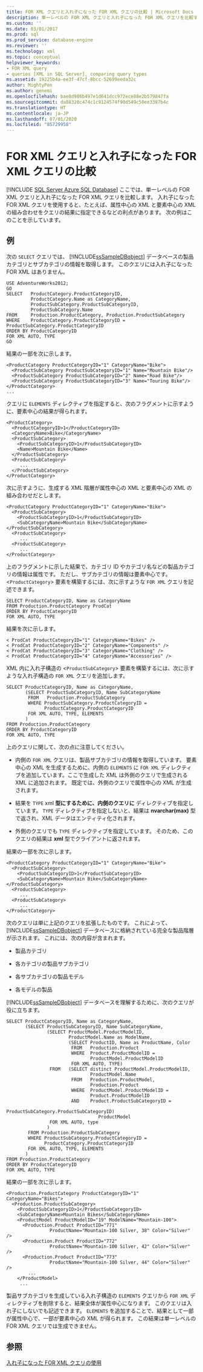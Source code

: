 ```yaml
---
title: FOR XML クエリと入れ子になった FOR XML クエリの比較 | Microsoft Docs
description: 単一レベルの FOR XML クエリと入れ子になった FOR XML クエリを比較する例を示すことで、入れ子になった FOR XML クエリの利点について学習します。
ms.custom: ''
ms.date: 03/01/2017
ms.prod: sql
ms.prod_service: database-engine
ms.reviewer: ''
ms.technology: xml
ms.topic: conceptual
helpviewer_keywords:
- FOR XML query
- queries [XML in SQL Server], comparing query types
ms.assetid: 19225b4a-ee3f-47cf-8bcc-52699eeda32c
author: MightyPen
ms.author: genemi
ms.openlocfilehash: bae8d986b497e1d641dcc972ece88e2b579847fa
ms.sourcegitcommit: da88320c474c1c9124574f90d549c50ee3387b4c
ms.translationtype: HT
ms.contentlocale: ja-JP
ms.lasthandoff: 07/01/2020
ms.locfileid: "85729958"
---
```

# <a name="for-xml-query-compared-to-nested-for-xml-query"></a>FOR XML クエリと入れ子になった FOR XML クエリの比較
[!INCLUDE [SQL Server Azure SQL Database](../../includes/applies-to-version/sql-asdb.md)]
  ここでは、単一レベルの FOR XML クエリと入れ子になった FOR XML クエリを比較します。 入れ子になった FOR XML クエリを使用すると、たとえば、属性中心の XML と要素中心の XML の組み合わせをクエリの結果に指定できるなどの利点があります。 次の例はこのことを示しています。  
  
## <a name="example"></a>例  
 次の `SELECT` クエリでは、 [!INCLUDE[ssSampleDBobject](../../includes/sssampledbobject-md.md)] データベースの製品カテゴリとサブカテゴリの情報を取得します。 このクエリには入れ子になった FOR XML はありません。  
  
```  
USE AdventureWorks2012;  
GO  
SELECT   ProductCategory.ProductCategoryID,   
         ProductCategory.Name as CategoryName,  
         ProductSubCategory.ProductSubCategoryID,   
         ProductSubCategory.Name  
FROM     Production.ProductCategory, Production.ProductSubCategory  
WHERE    ProductCategory.ProductCategoryID = ProductSubCategory.ProductCategoryID  
ORDER BY ProductCategoryID  
FOR XML AUTO, TYPE  
GO  
```  
  
 結果の一部を次に示します。  
  
```  
<ProductCategory ProductCategoryID="1" CategoryName="Bike">  
  <ProductSubCategory ProductSubCategoryID="1" Name="Mountain Bike"/>  
  <ProductSubCategory ProductSubCategoryID="2" Name="Road Bike"/>  
  <ProductSubCategory ProductSubCategoryID="3" Name="Touring Bike"/>  
</ProductCategory>  
...  
```  
  
 クエリに `ELEMENTS` ディレクティブを指定すると、次のフラグメントに示すように、要素中心の結果が得られます。  
  
```  
<ProductCategory>  
  <ProductCategoryID>1</ProductCategoryID>  
  <CategoryName>Bike</CategoryName>  
  <ProductSubCategory>  
    <ProductSubCategoryID>1</ProductSubCategoryID>  
    <Name>Mountain Bike</Name>  
  </ProductSubCategory>  
  <ProductSubCategory>  
     ...  
  </ProductSubCategory>  
</ProductCategory>  
```  
  
 次に示すように、生成する XML 階層が属性中心の XML と要素中心の XML の組み合わせだとします。  
  
```  
<ProductCategory ProductCategoryID="1" CategoryName="Bike">  
  <ProductSubCategory>  
    <ProductSubCategoryID>1</ProductSubCategoryID>  
    <SubCategoryName>Mountain Bike</SubCategoryName></ProductSubCategory>  
  <ProductSubCategory>  
     ...  
  <ProductSubCategory>  
     ...  
</ProductCategory>  
```  
  
 上のフラグメントに示した結果で、カテゴリ ID やカテゴリ名などの製品カテゴリの情報は属性です。 ただし、サブカテゴリの情報は要素中心です。 <`ProductCategory`> 要素を構築するには、次に示すような `FOR XML` クエリを記述できます。  
  
```  
SELECT ProductCategoryID, Name as CategoryName  
FROM Production.ProductCategory ProdCat  
ORDER BY ProductCategoryID  
FOR XML AUTO, TYPE  
```  
  
 結果を次に示します。  
  
```  
< ProdCat ProductCategoryID="1" CategoryName="Bikes" />  
< ProdCat ProductCategoryID="2" CategoryName="Components" />  
< ProdCat ProductCategoryID="3" CategoryName="Clothing" />  
< ProdCat ProductCategoryID="4" CategoryName="Accessories" />  
```  
  
 XML 内に入れ子構造の <`ProductSubCategory`> 要素を構築するには、次に示すような入れ子構造の `FOR XML` クエリを追加します。  
  
```  
SELECT ProductCategoryID, Name as CategoryName,  
       (SELECT ProductSubCategoryID, Name SubCategoryName  
        FROM   Production.ProductSubCategory  
        WHERE ProductSubCategory.ProductCategoryID =   
              ProductCategory.ProductCategoryID  
        FOR XML AUTO, TYPE, ELEMENTS  
       )  
FROM Production.ProductCategory  
ORDER BY ProductCategoryID  
FOR XML AUTO, TYPE  
```  
  
 上のクエリに関して、次の点に注意してください。  
  
-   内側の `FOR XML` クエリは、製品サブカテゴリの情報を取得しています。 要素中心の XML を生成するために、内側の `ELEMENTS` に `FOR XML` ディレクティブを追加しています。ここで生成した XML は外側のクエリで生成される XML に追加されます。 既定では、外側のクエリで属性中心の XML が生成されます。  
  
-   結果を `TYPE` xml **型にするために、内側のクエリに** ディレクティブを指定しています。 `TYPE` ディレクティブを指定しないと、結果は **nvarchar(max)** 型で返され、XML データはエンティティ化されます。  
  
-   外側のクエリでも `TYPE` ディレクティブを指定しています。 そのため、このクエリの結果は **xml** 型でクライアントに返されます。  
  
 結果の一部を次に示します。  
  
```  
<ProductCategory ProductCategoryID="1" CategoryName="Bike">  
  <ProductSubCategory>  
    <ProductSubCategoryID>1</ProductSubCategoryID>  
    <SubCategoryName>Mountain Bike</SubCategoryName></ProductSubCategory>  
  <ProductSubCategory>  
     ...  
  <ProductSubCategory>  
     ...  
</ProductCategory>  
```  
  
 次のクエリは単に上記のクエリを拡張したものです。 これによって、 [!INCLUDE[ssSampleDBobject](../../includes/sssampledbobject-md.md)] データベースに格納されている完全な製品階層が示されます。 これには、次の内容が含まれます。  
  
-   製品カテゴリ  
  
-   各カテゴリの製品サブカテゴリ  
  
-   各サブカテゴリの製品モデル  
  
-   各モデルの製品  
  
 [!INCLUDE[ssSampleDBobject](../../includes/sssampledbobject-md.md)] データベースを理解するために、次のクエリが役に立ちます。  
  
```  
SELECT ProductCategoryID, Name as CategoryName,  
       (SELECT ProductSubCategoryID, Name SubCategoryName,  
               (SELECT ProductModel.ProductModelID,   
                       ProductModel.Name as ModelName,  
                       (SELECT ProductID, Name as ProductName, Color  
                        FROM   Production.Product  
                        WHERE  Product.ProductModelID =   
                               ProductModel.ProductModelID  
                        FOR XML AUTO, TYPE)  
                FROM   (SELECT distinct ProductModel.ProductModelID,   
                               ProductModel.Name  
                        FROM   Production.ProductModel,   
                               Production.Product  
                        WHERE  ProductModel.ProductModelID =   
                               Product.ProductModelID  
                        AND    Product.ProductSubCategoryID =   
                               ProductSubCategory.ProductSubCategoryID)   
                                  ProductModel  
                FOR XML AUTO, type  
               )  
        FROM Production.ProductSubCategory  
        WHERE ProductSubCategory.ProductCategoryID =   
              ProductCategory.ProductCategoryID  
        FOR XML AUTO, TYPE, ELEMENTS  
       )  
FROM Production.ProductCategory  
ORDER BY ProductCategoryID  
FOR XML AUTO, TYPE  
```  
  
 結果の一部を次に示します。  
  
```  
<Production.ProductCategory ProductCategoryID="1" CategoryName="Bikes">  
  <Production.ProductSubCategory>  
    <ProductSubCategoryID>1</ProductSubCategoryID>  
    <SubCategoryName>Mountain Bikes</SubCategoryName>  
    <ProductModel ProductModelID="19" ModelName="Mountain-100">  
      <Production.Product ProductID="771"   
                ProductName="Mountain-100 Silver, 38" Color="Silver" />  
      <Production.Product ProductID="772"   
                ProductName="Mountain-100 Silver, 42" Color="Silver" />  
      <Production.Product ProductID="773"   
                ProductName="Mountain-100 Silver, 44" Color="Silver" />  
        ...  
    </ProductModel>  
     ...  
```  
  
 製品サブカテゴリを生成している入れ子構造の `ELEMENTS` クエリから `FOR XML` ディレクティブを削除すると、結果全体が属性中心になります。 このクエリは入れ子にしないでも記述できます。 `ELEMENTS` を追加することで、結果として一部が属性中心で、一部が要素中心の XML が得られます。 この結果は単一レベルの FOR XML クエリでは生成できません。  
  
## <a name="see-also"></a>参照  
 [入れ子になった FOR XML クエリの使用](../../relational-databases/xml/use-nested-for-xml-queries.md)  
  
  
